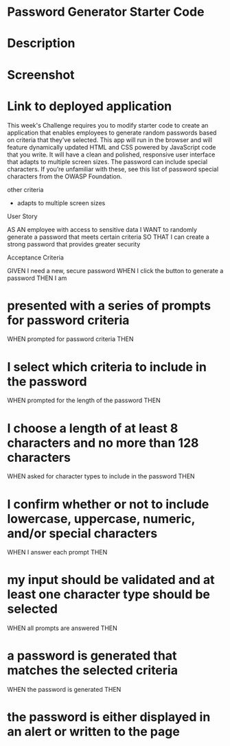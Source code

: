 # Password Generator Starter Code


# Description 


# Screenshot 


# Link to deployed application



This week's Challenge requires you to modify starter code to create an application that enables employees to generate random passwords based on criteria that they’ve selected. This app will run in the browser and will feature dynamically updated HTML and CSS powered by JavaScript code that you write. It will have a clean and polished, responsive user interface that adapts to multiple screen sizes.
The password can include special characters. If you’re unfamiliar with these, see this list of password special characters from the OWASP Foundation.

other criteria
- adapts to multiple screen sizes

User Story

AS AN employee with access to sensitive data
I WANT to randomly generate a password that meets certain criteria
SO THAT I can create a strong password that provides greater security



Acceptance Criteria

GIVEN I need a new, secure password
WHEN I click the button to generate a password
THEN I am 
# presented with a series of prompts for password criteria
WHEN prompted for password criteria
THEN 
# I select which criteria to include in the password
WHEN prompted for the length of the password
THEN 
# I choose a length of at least 8 characters and no more than 128 characters
WHEN asked for character types to include in the password
THEN 
# I confirm whether or not to include lowercase, uppercase, numeric, and/or special characters
WHEN I answer each prompt
THEN 
# my input should be validated and at least one character type should be selected
WHEN all prompts are answered
THEN 
# a password is generated that matches the selected criteria
WHEN the password is generated
THEN 
# the password is either displayed in an alert or written to the page